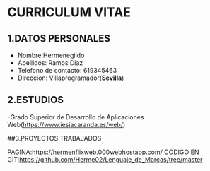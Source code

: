 # CURRICULUM VITAE

## 1.DATOS PERSONALES

* Nombre:Hermenegildo
* Apellidos: Ramos Díaz
* Telefono de contacto: 619345463
* Direccion: Villaprogramador(**Sevilla**)


## 2.ESTUDIOS

-Grado Superior de Desarrollo 
de Aplicaciones Web(https://www.iesjacaranda.es/web/)


##3.PROYECTOS TRABAJADOS

PAGINA:https://hermenflixweb.000webhostapp.com/
CODIGO EN GIT:https://github.com/Herme02/Lenguaje_de_Marcas/tree/master 


